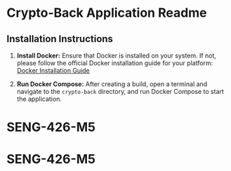 # Crypto-Back Application Readme

## Installation Instructions

1. **Install Docker:**
   Ensure that Docker is installed on your system. If not, please follow the official Docker installation guide for your platform: [Docker Installation Guide](https://docs.docker.com/get-docker/)

2. **Run Docker Compose:**
   After creating a build, open a terminal and navigate to the `crypto-back` directory, and run Docker Compose to start the application. 

  
# SENG-426-M5
# SENG-426-M5
